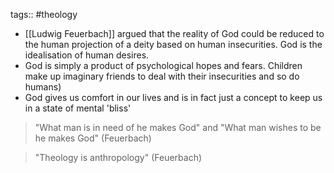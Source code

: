 tags:: #theology

- [[Ludwig Feuerbach]] argued that the reality of God could be reduced to the human projection of a deity based on human insecurities. God is the idealisation of human desires.
- God is simply a product of psychological hopes and fears. Children make up imaginary friends to deal with their insecurities and so do humans)
- God gives us comfort in our lives and is in fact just a concept to keep us in a state of mental 'bliss'

> "What man is in need of he makes God" and "What man wishes to be he makes God" (Feuerbach)

> "Theology is anthropology" (Feuerbach)
